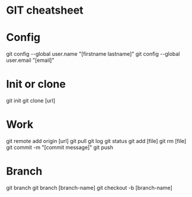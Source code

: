 # GIT cheatsheet

# Config
git config --global user.name "[firstname lastname]"
git config --global user.email "[email]"

# Init or clone
git init
git clone [url]

# Work
git remote add origin [url]
git pull
git log
git status
git add [file]
git rm [file]
git commit -m "[commit message]"
git push

# Branch
git branch
git branch [branch-name]
git checkout -b [branch-name]
